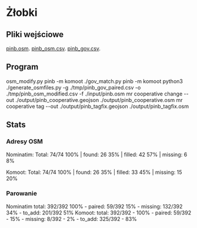 # Żłobki

## Pliki wejściowe

[pinb.osm](https://overpass-turbo.eu/s/1pQK).
[pinb_osm.csv](https://overpass-turbo.eu/s/1pQL).
[pinb_gov.csv](https://dane.gov.pl/pl/dataset/2199,baza-teleadresowa-administracji-zespolonej).

## Program

osm_modify.py pinb -m komoot
./gov_match.py pinb -m komoot
python3 ./generate_osmfiles.py -g ./tmp/pinb_gov_paired.csv -o ./tmp/pinb_osm_modified.csv -f ./input/pinb.osm
mr cooperative change --out ./output/pinb_cooperative.geojson ./output/pinb_cooperative.osm
mr cooperative tag --out ./output/pinb_tagfix.geojson ./output/pinb_tagfix.osm

## Stats

### Adresy OSM

Nominatim:
Total: 74/74 100% | found: 26 35% | filled: 42 57% | missing: 6 8%

Komoot:
Total: 74/74 100% | found: 26 35% | filled: 33 45% | missing: 15 20%

### Parowanie

Nominatim
total: 392/392 100% - paired: 59/392 15% - missing: 132/392 34% - to_add: 201/392 51%
Komoot:
total: 392/392 - 100% - paired: 59/392 - 15% - missing: 8/392 - 2% - to_add: 325/392 - 83%